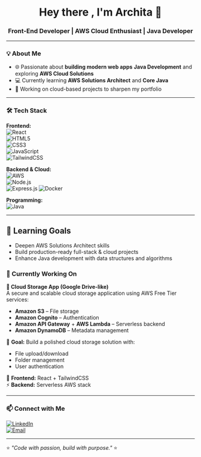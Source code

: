 <h1 align="center">Hey there , I'm Archita 🌟</h1>
<h3 align="center">Front-End Developer | AWS Cloud Enthusiast | Java Developer</h3>

---

### 💡 About Me
- 🌐 Passionate about **building modern web apps** **Java Development** and exploring **AWS Cloud Solutions**  
- 💻 Currently learning **AWS Solutions Architect** and **Core Java**  
- 🚀 Working on cloud-based projects to sharpen my portfolio  

---

### 🛠 Tech Stack

**Frontend:**  
![React](https://img.shields.io/badge/-React-61DAFB?style=flat&logo=react&logoColor=black)  
![HTML5](https://img.shields.io/badge/-HTML5-E34F26?style=flat&logo=html5&logoColor=white)  
![CSS3](https://img.shields.io/badge/-CSS3-1572B6?style=flat&logo=css3&logoColor=white)  
![JavaScript](https://img.shields.io/badge/-JavaScript-F7DF1E?style=flat&logo=javascript&logoColor=black)  
![TailwindCSS](https://img.shields.io/badge/-TailwindCSS-38B2AC?style=flat&logo=tailwind-css&logoColor=white)  

**Backend & Cloud:**  
![AWS](https://img.shields.io/badge/-AWS-FF9900?style=flat&logo=amazonaws&logoColor=white)  
![Node.js](https://img.shields.io/badge/-Node.js-339933?style=flat&logo=node.js&logoColor=white)  
![Express.js](https://img.shields.io/badge/-Express.js-000000?style=flat&logo=express&logoColor=white) 
![Docker](https://img.shields.io/badge/-Docker-2496ED?style=flat&logo=docker&logoColor=white) 

**Programming:**  
![Java](https://img.shields.io/badge/-Java-007396?style=flat&logo=java&logoColor=white)  

---
## 🎯 Learning Goals  
- Deepen AWS Solutions Architect skills  
- Build production-ready full-stack & cloud projects  
- Enhance Java development with data structures and algorithms  


### 🌟 Currently Working On

**📂 Cloud Storage App (Google Drive-like)**  
A secure and scalable cloud storage application using AWS Free Tier services:  
- **Amazon S3** – File storage  
- **Amazon Cognito** – Authentication  
- **Amazon API Gateway** + **AWS Lambda** – Serverless backend  
- **Amazon DynamoDB** – Metadata management  

🎯 **Goal:** Build a polished cloud storage solution with:  
- File upload/download  
- Folder management  
- User authentication  

🎨 **Frontend:** React + TailwindCSS  
⚡ **Backend:** Serverless AWS stack  

---

### 📫 Connect with Me
[![LinkedIn](https://img.shields.io/badge/LinkedIn-Archita%20Otari-blue?style=flat&logo=linkedin)](https://www.linkedin.com/in/archita-otari)  
[![Email](https://img.shields.io/badge/Email-architaotari%40gmail.com-red?style=flat&logo=gmail&logoColor=white)](mailto:architaotari@gmail.com)

---
⭐ *"Code with passion, build with purpose."* ⭐
